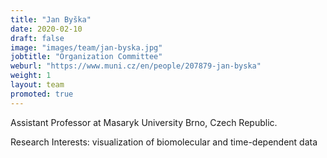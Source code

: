 ```yaml
---
title: "Jan Byška"
date: 2020-02-10
draft: false
image: "images/team/jan-byska.jpg"
jobtitle: "Organization Committee"
weburl: "https://www.muni.cz/en/people/207879-jan-byska"
weight: 1
layout: team
promoted: true
---
```


Assistant Professor at Masaryk University Brno, Czech Republic. 

Research Interests: visualization of biomolecular and time-dependent data